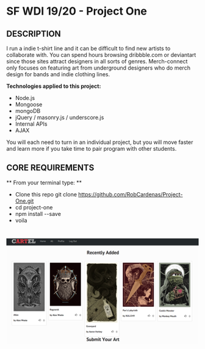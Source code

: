 # SF WDI 19/20 - Project One

## DESCRIPTION

I run a indie t-shirt line and it can be difficult to find new artists to collaborate with. You can spend hours browsing dribbble.com or deviantart since those sites attract designers in all sorts of genres. Merch-connect only focuses on featuring art from underground designers who do merch design for bands and indie clothing lines.

**Technologies applied to this project:**

* Node.js
* Mongoose
* mongoDB
* jQuery / masonry.js / underscore.js
* Internal APIs
* AJAX

You will each need to turn in an individual project, but you will move faster and learn more if you take time to pair program with other students.

## CORE REQUIREMENTS

** From your terminal type: **
* Clone this repo git clone https://github.com/RobCardenas/Project-One.git
* cd project-one
* npm install --save
* voila

# ![](https://raw.githubusercontent.com/RobCardenas/Project-One/master/public/img/project-one-screenshot.png) 
